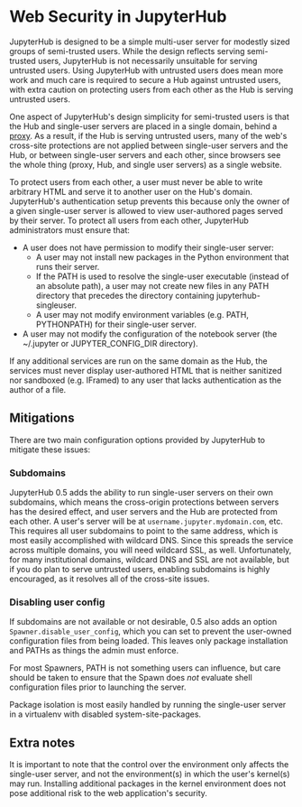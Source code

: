 # Web Security in JupyterHub

JupyterHub is designed to be a simple multi-user server for modestly sized groups of semi-trusted users.
While the design reflects serving semi-trusted users,
JupyterHub is not necessarily unsuitable for serving untrusted users.
Using JupyterHub with untrusted users does mean more work and much care is required to secure a Hub against untrusted users,
with extra caution on protecting users from each other as the Hub is serving untrusted users.

One aspect of JupyterHub's design simplicity for semi-trusted users is that the Hub and single-user servers are placed in a single domain, behind a [proxy][configurable-http-proxy].
As a result, if the Hub is serving untrusted users,
many of the web's cross-site protections are not applied between single-user servers and the Hub,
or between single-user servers and each other,
since browsers see the whole thing (proxy, Hub, and single user servers) as a single website.

To protect users from each other, a user must never be able to write arbitrary HTML and serve it to another user on the Hub's domain.
JupyterHub's authentication setup prevents this because only the owner of a given single-user server is allowed to view user-authored pages served by their server.
To protect all users from each other, JupyterHub administrators must ensure that:

* A user does not have permission to modify their single-user server:
  - A user may not install new packages in the Python environment that runs their server.
  - If the PATH is used to resolve the single-user executable (instead of an absolute path), a user may not create new files in any PATH directory that precedes the directory containing jupyterhub-singleuser.
  - A user may not modify environment variables (e.g. PATH, PYTHONPATH) for their single-user server.
* A user may not modify the configuration of the notebook server (the ~/.jupyter or JUPYTER_CONFIG_DIR directory).

If any additional services are run on the same domain as the Hub, the services must never display user-authored HTML that is neither sanitized nor sandboxed (e.g. IFramed) to any user that lacks authentication as the author of a file.


## Mitigations

There are two main configuration options provided by JupyterHub to mitigate these issues:

### Subdomains

JupyterHub 0.5 adds the ability to run single-user servers on their own subdomains,
which means the cross-origin protections between servers has the desired effect,
and user servers and the Hub are protected from each other.
A user's server will be at `username.jupyter.mydomain.com`, etc.
This requires all user subdomains to point to the same address,
which is most easily accomplished with wildcard DNS.
Since this spreads the service across multiple domains, you will need wildcard SSL, as well.
Unfortunately, for many institutional domains, wildcard DNS and SSL are not available,
but if you do plan to serve untrusted users, enabling subdomains is highly encouraged,
as it resolves all of the cross-site issues.

### Disabling user config

If subdomains are not available or not desirable,
0.5 also adds an option `Spawner.disable_user_config`,
which you can set to prevent the user-owned configuration files from being loaded.
This leaves only package installation and PATHs as things the admin must enforce.

For most Spawners, PATH is not something users can influence,
but care should be taken to ensure that the Spawn does *not* evaluate shell configuration files prior to launching the server.

Package isolation is most easily handled by running the single-user server in a virtualenv with disabled system-site-packages.

## Extra notes

It is important to note that the control over the environment only affects the single-user server,
and not the environment(s) in which the user's kernel(s) may run.
Installing additional packages in the kernel environment does not pose additional risk to the web application's security.

[configurable-http-proxy]: https://github.com/jupyterhub/configurable-http-proxy
